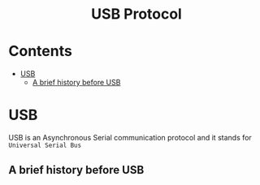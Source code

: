 <h1 align="center"> USB Protocol <h1>
 
# Contents
* [USB]()
    * [A brief history before USB]()

  

# USB
USB is an Asynchronous Serial communication protocol and it stands for ``Universal Serial Bus``
  
## A brief history before USB
